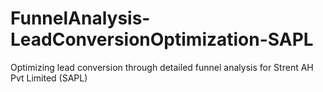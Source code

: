 # FunnelAnalysis-LeadConversionOptimization-SAPL
Optimizing lead conversion through detailed funnel analysis for Strent AH Pvt Limited (SAPL)
